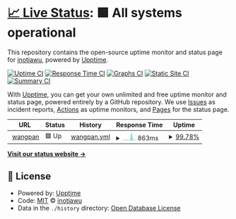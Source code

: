 # [📈 Live Status](https://inotiawu.github.io/upptimes): <!--live status--> **🟩 All systems operational**

This repository contains the open-source uptime monitor and status page for [inotiawu](https://inotiawu.github.io/upptimes), powered by [Upptime](https://github.com/upptime/upptime).

[![Uptime CI](https://github.com/inotiawu/upptimes/workflows/Uptime%20CI/badge.svg)](https://github.com/inotiawu/upptimes/actions?query=workflow%3A%22Uptime+CI%22)
[![Response Time CI](https://github.com/inotiawu/upptimes/workflows/Response%20Time%20CI/badge.svg)](https://github.com/inotiawu/upptimes/actions?query=workflow%3A%22Response+Time+CI%22)
[![Graphs CI](https://github.com/inotiawu/upptimes/workflows/Graphs%20CI/badge.svg)](https://github.com/inotiawu/upptimes/actions?query=workflow%3A%22Graphs+CI%22)
[![Static Site CI](https://github.com/inotiawu/upptimes/workflows/Static%20Site%20CI/badge.svg)](https://github.com/inotiawu/upptimes/actions?query=workflow%3A%22Static+Site+CI%22)
[![Summary CI](https://github.com/inotiawu/upptimes/workflows/Summary%20CI/badge.svg)](https://github.com/inotiawu/upptimes/actions?query=workflow%3A%22Summary+CI%22)

With [Upptime](https://upptime.js.org), you can get your own unlimited and free uptime monitor and status page, powered entirely by a GitHub repository. We use [Issues](https://github.com/inotiawu/upptimes/issues) as incident reports, [Actions](https://github.com/inotiawu/upptimes/actions) as uptime monitors, and [Pages](https://inotiawu.github.io/upptimes) for the status page.

<!--start: status pages-->
<!-- This summary is generated by Upptime (https://github.com/upptime/upptime) -->
<!-- Do not edit this manually, your changes will be overwritten -->
<!-- prettier-ignore -->
| URL | Status | History | Response Time | Uptime |
| --- | ------ | ------- | ------------- | ------ |
| <img alt="" src="https://icons.duckduckgo.com/ip3/alist-oniati.koyeb.app.ico" height="13"> [wangpan](https://alist-oniati.koyeb.app/) | 🟩 Up | [wangpan.yml](https://github.com/inotiawu/upptimes/commits/HEAD/history/wangpan.yml) | <details><summary><img alt="Response time graph" src="./graphs/wangpan/response-time-week.png" height="20"> 863ms</summary><br><a href="https://inotiawu.github.io/upptimes/history/wangpan"><img alt="Response time 294" src="https://img.shields.io/endpoint?url=https%3A%2F%2Fraw.githubusercontent.com%2Finotiawu%2Fupptimes%2FHEAD%2Fapi%2Fwangpan%2Fresponse-time.json"></a><br><a href="https://inotiawu.github.io/upptimes/history/wangpan"><img alt="24-hour response time 234" src="https://img.shields.io/endpoint?url=https%3A%2F%2Fraw.githubusercontent.com%2Finotiawu%2Fupptimes%2FHEAD%2Fapi%2Fwangpan%2Fresponse-time-day.json"></a><br><a href="https://inotiawu.github.io/upptimes/history/wangpan"><img alt="7-day response time 863" src="https://img.shields.io/endpoint?url=https%3A%2F%2Fraw.githubusercontent.com%2Finotiawu%2Fupptimes%2FHEAD%2Fapi%2Fwangpan%2Fresponse-time-week.json"></a><br><a href="https://inotiawu.github.io/upptimes/history/wangpan"><img alt="30-day response time 416" src="https://img.shields.io/endpoint?url=https%3A%2F%2Fraw.githubusercontent.com%2Finotiawu%2Fupptimes%2FHEAD%2Fapi%2Fwangpan%2Fresponse-time-month.json"></a><br><a href="https://inotiawu.github.io/upptimes/history/wangpan"><img alt="1-year response time 278" src="https://img.shields.io/endpoint?url=https%3A%2F%2Fraw.githubusercontent.com%2Finotiawu%2Fupptimes%2FHEAD%2Fapi%2Fwangpan%2Fresponse-time-year.json"></a></details> | <details><summary><a href="https://inotiawu.github.io/upptimes/history/wangpan">99.78%</a></summary><a href="https://inotiawu.github.io/upptimes/history/wangpan"><img alt="All-time uptime 98.88%" src="https://img.shields.io/endpoint?url=https%3A%2F%2Fraw.githubusercontent.com%2Finotiawu%2Fupptimes%2FHEAD%2Fapi%2Fwangpan%2Fuptime.json"></a><br><a href="https://inotiawu.github.io/upptimes/history/wangpan"><img alt="24-hour uptime 100.00%" src="https://img.shields.io/endpoint?url=https%3A%2F%2Fraw.githubusercontent.com%2Finotiawu%2Fupptimes%2FHEAD%2Fapi%2Fwangpan%2Fuptime-day.json"></a><br><a href="https://inotiawu.github.io/upptimes/history/wangpan"><img alt="7-day uptime 99.78%" src="https://img.shields.io/endpoint?url=https%3A%2F%2Fraw.githubusercontent.com%2Finotiawu%2Fupptimes%2FHEAD%2Fapi%2Fwangpan%2Fuptime-week.json"></a><br><a href="https://inotiawu.github.io/upptimes/history/wangpan"><img alt="30-day uptime 99.95%" src="https://img.shields.io/endpoint?url=https%3A%2F%2Fraw.githubusercontent.com%2Finotiawu%2Fupptimes%2FHEAD%2Fapi%2Fwangpan%2Fuptime-month.json"></a><br><a href="https://inotiawu.github.io/upptimes/history/wangpan"><img alt="1-year uptime 99.93%" src="https://img.shields.io/endpoint?url=https%3A%2F%2Fraw.githubusercontent.com%2Finotiawu%2Fupptimes%2FHEAD%2Fapi%2Fwangpan%2Fuptime-year.json"></a></details>

<!--end: status pages-->

[**Visit our status website →**](https://inotiawu.github.io/upptimes)

## 📄 License

- Powered by: [Upptime](https://github.com/upptime/upptime)
- Code: [MIT](./LICENSE) © [inotiawu](https://inotiawu.github.io/upptimes)
- Data in the `./history` directory: [Open Database License](https://opendatacommons.org/licenses/odbl/1-0/)
